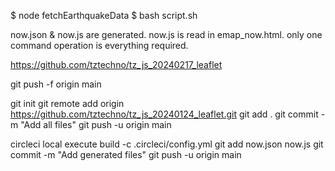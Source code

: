 $ node fetchEarthquakeData
$ bash script.sh

now.json & now.js are generated.
now.js is read in emap_now.html.
only one command operation is everything required.


https://github.com/tztechno/tz_js_20240217_leaflet

git push -f origin main


git init 
git remote add origin https://github.com/tztechno/tz_js_20240124_leaflet.git 
git add .
git commit -m "Add all files"
git push -u origin main


circleci local execute build -c .circleci/config.yml
git add now.json now.js
git commit -m "Add generated files"
git push -u origin main


